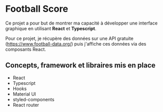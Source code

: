 # Football Score

Ce projet a pour but de montrer ma capacité à développer une interface graphique en utilisant **React** et **Typescript**.

Pour ce projet, je récupère des données sur une API gratuite (https://www.football-data.org/) puis j'affiche ces données via des composants React.

## Concepts, framework et libraires mis en place
- React
- Typescript
- Hooks
- Material UI
- styled-components
- React router

